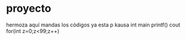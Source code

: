 # proyecto
hermoza aquí mandas los códigos
ya esta p kausa
int main
printf()
cout
for(int z=0;z<99;z++)

